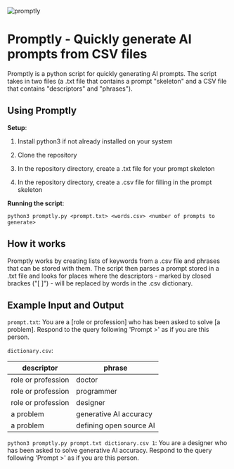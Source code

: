 
![promptly](https://github.com/misslivirose/promptly/assets/4313320/756173c2-4ec8-4af4-bde5-034c5a345280)


# Promptly - Quickly generate AI prompts from CSV files 
Promptly is a python script for quickly generating AI prompts. The script takes in two files (a .txt file that contains a prompt "skeleton" and a CSV file that contains "descriptors" and "phrases"). 

## Using Promptly

**Setup**: 
1. Install python3 if not already installed on your system

2. Clone the repository 

3. In the repository directory, create a .txt file for your prompt skeleton

4. In the repository directory, create a .csv file for filling in the prompt skeleton

**Running the script**: 

`python3 promptly.py <prompt.txt> <words.csv> <number of prompts to generate>`

## How it works
Promptly works by creating lists of keywords from a .csv file and phrases that can be stored with them. The script then parses a prompt stored in a .txt file and looks for places where the descriptors - marked by closed brackes ("[ ]") - will be replaced by words in the .csv dictionary. 


## Example Input and Output

`prompt.txt`: You are a [role or profession] who has been asked to solve [a problem]. Respond to the query following 'Prompt >' as if you are this person.

`dictionary.csv`: 

| descriptor | phrase |
| ---------- | -------|
|role or profession | doctor |
|role or profession | programmer |
|role or profession | designer |
|a problem | generative AI accuracy |
|a problem | defining open source AI |

`python3 promptly.py prompt.txt dictionary.csv 1`:
You are a designer who has been asked to solve generative AI accuracy. Respond to the query following 'Prompt >' as if you are this person.

